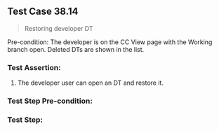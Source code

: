 ## Test Case 38.14

> Restoring developer DT

Pre-condition: The developer is on the CC View page with the Working branch open. Deleted DTs are shown in the list.



### Test Assertion:

1. The developer user can open an DT and restore it.

### Test Step Pre-condition:



### Test Step: